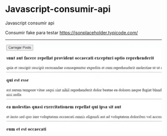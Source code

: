 # Javascript-consumir-api
Javascript consumir api

Consumir fake para testar
https://jsonplaceholder.typicode.com/

<hr>
<img src="Capturar.PNG" alt="">
